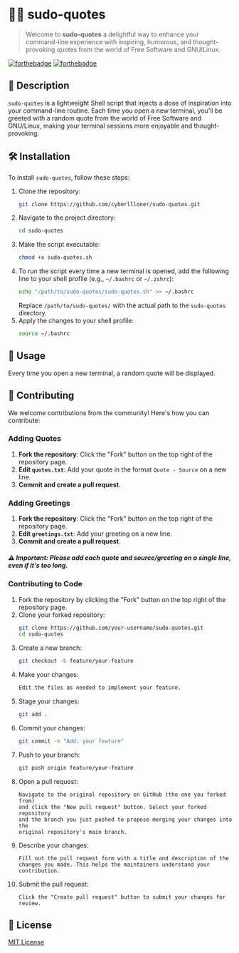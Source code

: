 # 🐧💬 sudo-quotes
> Welcome to **sudo-quotes** a delightful way to enhance your command-line experience with inspiring, humorous, and thought-provoking quotes from the world of Free Software and GNU/Linux.

[![forthebadge](https://forthebadge.com/images/badges/built-with-love.svg)](https://forthebadge.com)
[![forthebadge](https://forthebadge.com/images/badges/license-mit.svg)](https://forthebadge.com)

## 📃 Description
`sudo-quotes` is a lightweight Shell script that injects a dose of inspiration into your command-line routine. Each time you open a new terminal, you'll be greeted with a random quote from the world of Free Software and GNU/Linux, making your terminal sessions more enjoyable and thought-provoking.

## 🛠️ Installation
To install `sudo-quotes`, follow these steps:

1. Clone the repository:
   ```sh
   git clone https://github.com/cyberllloner/sudo-quotes.git
   ```
2. Navigate to the project directory:
   ```sh
   cd sudo-quotes
   ```
3. Make the script executable:
   ```sh
   chmod +x sudo-quotes.sh
   ```
4. To run the script every time a new terminal is opened, add the following line to your shell profile (e.g., `~/.bashrc` or `~/.zshrc`):
   ```sh
   echo "/path/to/sudo-quotes/sudo-quotes.sh" >> ~/.bashrc
   ```
   Replace `/path/to/sudo-quotes/` with the actual path to the `sudo-quotes` directory.
5. Apply the changes to your shell profile:
   ```sh
   source ~/.bashrc
   ```

## 🚀 Usage
Every time you open a new terminal, a random quote will be displayed.

## 🧩 Contributing
We welcome contributions from the community! Here's how you can contribute:

### Adding Quotes
1. **Fork the repository**: Click the "Fork" button on the top right of the repository page.
2. **Edit `quotes.txt`**: Add your quote in the format `Quote - Source` on a new line.
3. **Commit and create a pull request**.

### Adding Greetings
1. **Fork the repository**: Click the "Fork" button on the top right of the repository page.
2. **Edit `greetings.txt`**: Add your greeting on a new line.
3. **Commit and create a pull request**.

##### ⚠️ Important: Please add each quote and source/greeting on a single line, even if it's too long.

### Contributing to Code
1. Fork the repository by clicking the "Fork" button on the top right of the repository page.
2. Clone your forked repository:
   ```sh
   git clone https://github.com/your-username/sudo-quotes.git
   cd sudo-quotes
   ```
3. Create a new branch:
   ```sh
   git checkout -b feature/your-feature
   ```
4. Make your changes:
   ```sh
   Edit the files as needed to implement your feature.
   ```
5. Stage your changes:
   ```sh
   git add .
   ```
6. Commit your changes:
   ```sh
   git commit -m "Add: your feature"
   ```
7. Push to your branch:
   ```sh
   git push origin feature/your-feature
   ```
8. Open a pull request:
   ```
   Navigate to the original repository on GitHub (the one you forked from) 
   and click the "New pull request" button. Select your forked repository 
   and the branch you just pushed to propose merging your changes into the 
   original repository's main branch.
   ```
9. Describe your changes:
   ```
   Fill out the pull request form with a title and description of the 
   changes you made. This helps the maintainers understand your 
   contribution.
   ```
10. Submit the pull request:
    ```
    Click the "Create pull request" button to submit your changes for review.
    ```
   
## 📜 License
[MIT License](LICENSE)
